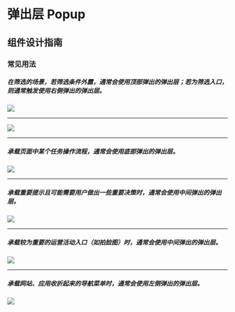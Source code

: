 # 弹出层 Popup

## 组件设计指南

### 常见用法

##### 在筛选的场景，若筛选条件外露，通常会使用顶部弹出的弹出层；若为筛选入口，则通常触发使用右侧弹出的弹出层。

<div class="item">
  <img src="https://tdesign.gtimg.com/site/design/mobile-guide/popup/popup-1.png" />
</div>

<hr />

<div class="item">
  <img src="https://tdesign.gtimg.com/site/design/mobile-guide/popup/popup-2.png" />
</div>

<hr />

##### 承载页面中某个任务操作流程，通常会使用底部弹出的弹出层。

<div class="item">
  <img src="https://tdesign.gtimg.com/site/design/mobile-guide/popup/popup-3.png" />
</div>

<hr />

##### 承载重要提示且可能需要用户做出一些重要决策时，通常会使用中间弹出的弹出层。

<div class="legend">
  <div class="item">
    <img src="https://tdesign.gtimg.com/site/design/mobile-guide/popup/popup-4.png" />
  </div>
</div>

<hr />

##### 承载较为重要的运营活动入口（如拍脸图）时，通常会使用中间弹出的弹出层。

<div class="legend">
  <div class="item">
    <img src="https://tdesign.gtimg.com/site/design/mobile-guide/popup/popup-5.png" />
  </div>
</div>

<hr />

##### 承载网站、应用收折起来的导航菜单时，通常会使用左侧弹出的弹出层。

<div class="legend">
  <div class="item">
    <img src="https://tdesign.gtimg.com/site/design/mobile-guide/popup/popup-6.png" />
  </div>
</div>
